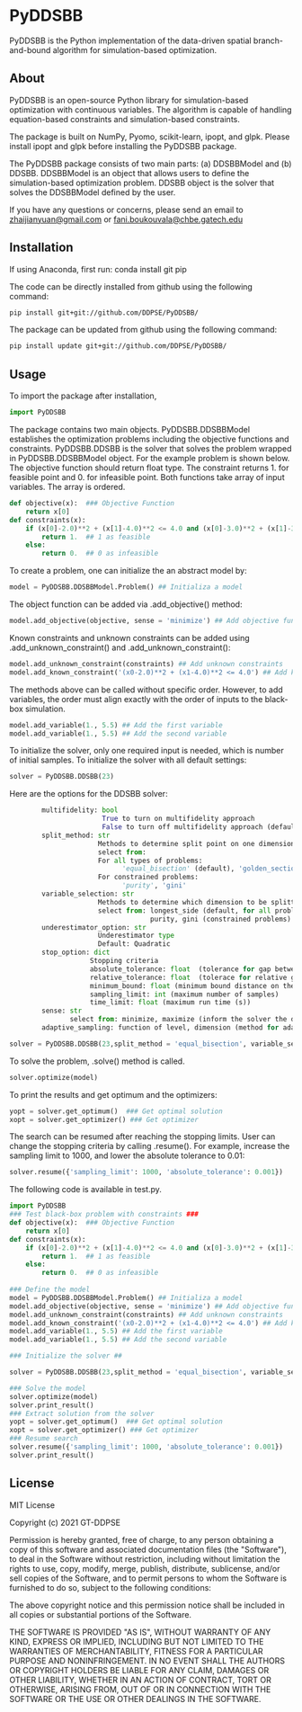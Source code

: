 # PyDDSBB
PyDDSBB is the Python implementation of the data-driven spatial branch-and-bound algorithm for simulation-based optimization. 

## About
PyDDSBB is an open-source Python library for simulation-based optimization with continuous variables. The algorithm is capable of handling equation-based constraints and simulation-based constraints. 

The package is built on NumPy, Pyomo, scikit-learn, ipopt, and glpk. Please install ipopt and glpk before installing the PyDDSBB package.  

The PyDDSBB package consists of two main parts: (a) DDSBBModel and (b) DDSBB. DDSBBModel is an object that allows users to define the simulation-based optimization problem. DDSBB object is the solver that solves the DDSBBModel defined by the user.

If you have any questions or concerns, please send an email to zhaijianyuan@gmail.com or fani.boukouvala@chbe.gatech.edu

## Installation

If using Anaconda, first run: 
conda install git pip

The code can be directly installed from github using the following command: 
```bash
pip install git+git://github.com/DDPSE/PyDDSBB/
```
The package can be updated from github using the following command: 
```bash
pip install update git+git://github.com/DDPSE/PyDDSBB/
```
## Usage
To import the package after installation, 
```Python
import PyDDSBB
```
The package contains two main objects. PyDDSBB.DDSBBModel establishes the optimization problems including the objective functions and constraints. PyDDSBB.DDSBB is the solver that solves the problem wrapped in PyDDSBB.DDSBBModel object. 
For the example problem is shown below. The objective function should return float type. The constraint returns 1. for feasible point and 0. for infeasible point. Both functions take array of input variables. The array is ordered. 
```Python
def objective(x):  ### Objective Function 
    return x[0]    
def constraints(x):
    if (x[0]-2.0)**2 + (x[1]-4.0)**2 <= 4.0 and (x[0]-3.0)**2 + (x[1]-3.0)**2 <= 4.0:   ### Constraints 
        return 1.  ## 1 as feasible 
    else:
        return 0.  ## 0 as infeasible
```
To create a problem, one can initialize the an abstract model by:
```Python
model = PyDDSBB.DDSBBModel.Problem() ## Initializa a model
```
The object function can be added via .add_objective() method:
```Python
model.add_objective(objective, sense = 'minimize') ## Add objective function 
```
Known constraints and unknown constraints can be added using .add_unknown_constraint() and .add_unknown_constraint():
```Python
model.add_unknown_constraint(constraints) ## Add unknown constraints
model.add_known_constraint('(x0-2.0)**2 + (x1-4.0)**2 <= 4.0') ## Add known constraint
```
The methods above can be called without specific order. However, to add variables, the order must align exactly with the order of inputs to the black-box simulation. 
```Python
model.add_variable(1., 5.5) ## Add the first variable
model.add_variable(1., 5.5) ## Add the second variable
```
To initialize the solver, only one required input is needed, which is number of initial samples. To initialize the solver with all default settings:
```Python
solver = PyDDSBB.DDSBB(23)
```

Here are the options for the DDSBB solver: 
```Python
        multifidelity: bool  
                       True to turn on multifidelity approach 
                       False to turn off multifidelity approach (default)
        split_method: str
                      Methods to determine split point on one dimension
                      select from:
                      For all types of problems:
                            'equal_bisection' (default), 'golden_section' 
                      For constrained problems:
                            'purity', 'gini'
        variable_selection: str
                      Methods to determine which dimension to be splitted on.
                      select from: longest_side (default, for all problems), svr_var_select (for all problem)
                                   purity, gini (constrained problems)
        underestimator_option: str
                      Underestimator type 
                      Default: Quadratic
        stop_option: dict
                    Stopping criteria 
                    absolute_tolerance: float  (tolerance for gap between the lower and the upper bound)
                    relative_tolerance: float  (tolerace for relative gap between the lower and the upper bound: absolute_gap/|lower bound| if it is an minimization problem)
                    minimum_bound: float (minimum bound distance on the input space to avoid cutting the search space too small)
                    sampling_limit: int (maximum number of samples)
                    time_limit: float (maximum run time (s))
        sense: str
               select from: minimize, maximize (inform the solver the direction of optimization)
        adaptive_sampling: function of level, dimension (method for adaptive sampling, can be a function of level, dimenion) 
```
```Python
solver = PyDDSBB.DDSBB(23,split_method = 'equal_bisection', variable_selection = 'longest_side', multifidelity = False, stop_option = {'absolute_tolerance': 0.05, 'relative_tolerance': 0.01, 'minimum_bound': 0.05, 'sampling_limit': 500, 'time_limit': 5000}) 
```
To solve the problem, .solve() method is called. 
```Python
solver.optimize(model)   
```
To print the results and get optimum and the optimizers:
```Python
yopt = solver.get_optimum()  ### Get optimal solution 
xopt = solver.get_optimizer() ### Get optimizer 
```

The search can be resumed after reaching the stopping limits. User can change the stopping criteria by calling .resume(). For example, increase the sampling limit to 1000, and lower the absolute tolerance to 0.01:
```Python
solver.resume({'sampling_limit': 1000, 'absolute_tolerance': 0.001})
```
The following code is available in test.py. 
```Python
import PyDDSBB
### Test black-box problem with constraints ###
def objective(x):  ### Objective Function 
    return x[0]    
def constraints(x):
    if (x[0]-2.0)**2 + (x[1]-4.0)**2 <= 4.0 and (x[0]-3.0)**2 + (x[1]-3.0)**2 <= 4.0:   ### Constraints 
        return 1.  ## 1 as feasible 
    else:
        return 0.  ## 0 as infeasible
    
### Define the model   
model = PyDDSBB.DDSBBModel.Problem() ## Initializa a model
model.add_objective(objective, sense = 'minimize') ## Add objective function 
model.add_unknown_constraint(constraints) ## Add unknown constraints
model.add_known_constraint('(x0-2.0)**2 + (x1-4.0)**2 <= 4.0') ## Add known constraint
model.add_variable(1., 5.5) ## Add the first variable
model.add_variable(1., 5.5) ## Add the second variable

### Initialize the solver ##

solver = PyDDSBB.DDSBB(23,split_method = 'equal_bisection', variable_selection = 'longest_side', multifidelity = False, stop_option = {'absolute_tolerance': 0.05, 'relative_tolerance': 0.01, 'minimum_bound': 0.05, 'sampling_limit': 500, 'time_limit': 5000}) 

### Solve the model 
solver.optimize(model)     
solver.print_result()
### Extract solution from the solver 
yopt = solver.get_optimum()  ### Get optimal solution 
xopt = solver.get_optimizer() ### Get optimizer
### Resume search 
solver.resume({'sampling_limit': 1000, 'absolute_tolerance': 0.001})
solver.print_result()
```
## License
MIT License

Copyright (c) 2021 GT-DDPSE

Permission is hereby granted, free of charge, to any person obtaining a copy
of this software and associated documentation files (the "Software"), to deal
in the Software without restriction, including without limitation the rights
to use, copy, modify, merge, publish, distribute, sublicense, and/or sell
copies of the Software, and to permit persons to whom the Software is
furnished to do so, subject to the following conditions:

The above copyright notice and this permission notice shall be included in all
copies or substantial portions of the Software.

THE SOFTWARE IS PROVIDED "AS IS", WITHOUT WARRANTY OF ANY KIND, EXPRESS OR
IMPLIED, INCLUDING BUT NOT LIMITED TO THE WARRANTIES OF MERCHANTABILITY,
FITNESS FOR A PARTICULAR PURPOSE AND NONINFRINGEMENT. IN NO EVENT SHALL THE
AUTHORS OR COPYRIGHT HOLDERS BE LIABLE FOR ANY CLAIM, DAMAGES OR OTHER
LIABILITY, WHETHER IN AN ACTION OF CONTRACT, TORT OR OTHERWISE, ARISING FROM,
OUT OF OR IN CONNECTION WITH THE SOFTWARE OR THE USE OR OTHER DEALINGS IN THE
SOFTWARE.
